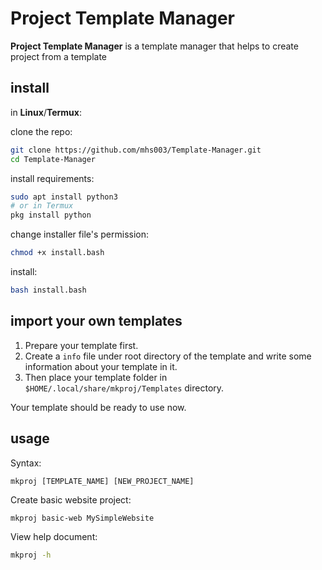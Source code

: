 Project Template Manager
=========================
**Project Template Manager** is a template manager that helps to create project from a template

## install

in **Linux**/**Termux**:

clone the repo:
```bash
git clone https://github.com/mhs003/Template-Manager.git
cd Template-Manager 
```

install requirements:
```bash
sudo apt install python3
# or in Termux
pkg install python
```

change installer file's permission:
```bash
chmod +x install.bash
```

install:
```bash
bash install.bash
```

## import your own templates

1. Prepare your template first.
2. Create a `info` file under root directory of the template and write some information about your template in it.
3. Then place your template folder in `$HOME/.local/share/mkproj/Templates` directory.

Your template should be ready to use now.

## usage

Syntax:
```
mkproj [TEMPLATE_NAME] [NEW_PROJECT_NAME]
```

Create basic website project:
```bash
mkproj basic-web MySimpleWebsite
```

View help document:
```bash
mkproj -h
```
